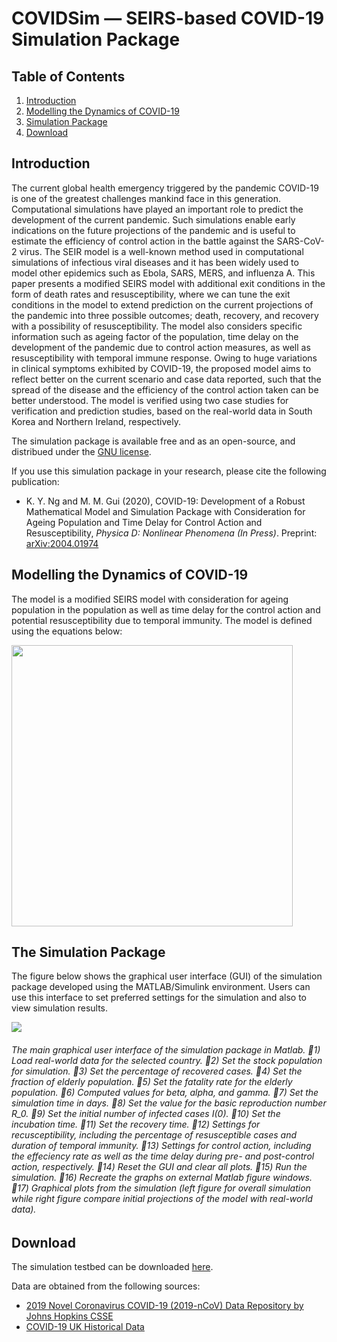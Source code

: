 # COVIDSim — SEIRS-based COVID-19 Simulation Package #

## Table of Contents ##
  1. [Introduction](#introduction)
  2. [Modelling the Dynamics of COVID-19](#modelling-the-dynamics-of-covid-19)
  3. [Simulation Package](#the-simulation-package)
  4. [Download](#download)


## Introduction ##
The current global health emergency triggered by the pandemic COVID-19 is one of the greatest challenges mankind face in this generation. Computational simulations have played an important role to predict the development of the current pandemic. Such simulations enable early indications on the future projections of the pandemic and is useful to estimate the efficiency of control action in the battle against the SARS-CoV-2 virus. The SEIR model is a well-known method used in computational simulations of infectious viral diseases and it has been widely used to model other epidemics such as Ebola, SARS, MERS, and influenza A. This paper presents a modified SEIRS model with additional exit conditions in the form of death rates and resusceptibility, where we can tune the exit conditions in the model to extend prediction on the current projections of the pandemic into three possible outcomes; death, recovery, and recovery with a possibility of resusceptibility. The model also considers specific information such as ageing factor of the population, time delay on the development of the pandemic due to control action measures, as well as resusceptibility with temporal immune response. Owing to huge variations in clinical symptoms exhibited by COVID-19, the proposed model aims to reflect better on the current scenario and case data reported, such that the spread of the disease and the efficiency of the control action taken can be better understood. The model is verified using two case studies for verification and prediction studies, based on the real-world data in South Korea and Northern Ireland, respectively.

The simulation package is available free and as an open-source, and distribued under the [GNU license](https://en.wikipedia.org/wiki/GNU_General_Public_License).

If you use this simulation package in your research, please cite the following publication:
- K. Y. Ng and M. M. Gui (2020), COVID-19: Development of a Robust Mathematical Model and Simulation Package with Consideration for Ageing Population and Time Delay for Control Action and Resusceptibility, *Physica D: Nonlinear Phenomena (In Press)*. Preprint: [arXiv:2004.01974](https://arxiv.org/abs/2004.01974)


## Modelling the Dynamics of COVID-19 ##
The model is a modified SEIRS model with consideration for ageing population in the population as well as time delay for the control action and potential resusceptibility due to temporal immunity. The model is defined using the equations below:

<img src="/assets/Figures/COVID_model.png" width="450">


## The Simulation Package ##
The figure below shows the graphical user interface (GUI) of the simulation package developed using the MATLAB/Simulink environment. Users can use this interface to set preferred settings for the simulation and also to view simulation results.

![](/assets/Figures/GUI_COVID.png)
###### The main graphical user interface of the simulation package in Matlab. 􏰀1) Load real-world data for the selected country. 􏰀2) Set the stock population for simulation. 􏰀3) Set the percentage of recovered cases. 􏰀4) Set the fraction of elderly population. 􏰀5) Set the fatality rate for the elderly population. 􏰀6) Computed values for beta, alpha, and gamma. 􏰀7) Set the simulation time in days. 􏰀8) Set the value for the basic reproduction number *R_0*. 􏰀9) Set the initial number of infected cases *I(0)*. 􏰀10) Set the incubation time. 􏰀11) Set the recovery time. 􏰀12) Settings for recusceptibility, including the percentage of resusceptible cases and duration of temporal immunity. 􏰀13) Settings for control action, including the effeciency rate as well as the time delay during pre- and post-control action, respectively. 􏰀14) Reset the GUI and clear all plots. 􏰀15) Run the simulation. 􏰀16) Recreate the graphs on external Matlab figure windows. 􏰀17) Graphical plots from the simulation (left figure for overall simulation while right figure compare initial projections of the model with real-world data). ######  


## Download ##
The simulation testbed can be downloaded [here](https://github.com/nkymark/COVIDSIM).



Data are obtained from the following sources:
* [2019 Novel Coronavirus COVID-19 (2019-nCoV) Data Repository by Johns Hopkins CSSE](https://github.com/CSSEGISandData/COVID-19)
* [COVID-19 UK Historical Data](https://github.com/tomwhite/covid-19-uk-data)
